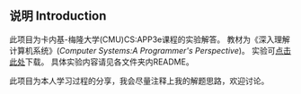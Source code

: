 ## 说明 Introduction
此项目为卡内基-梅隆大学(CMU)CS:APP3e课程的实验解答。
教材为《深入理解计算机系统》(*Computer Systems:A Programmer's Perspective*)。
实验可[点击此处](http://csapp.cs.cmu.edu/3e/labs.html)下载。
具体实验内容请见各文件夹内README。

此项目为本人学习过程的分享，我会尽量注释上我的解题思路，欢迎讨论。
